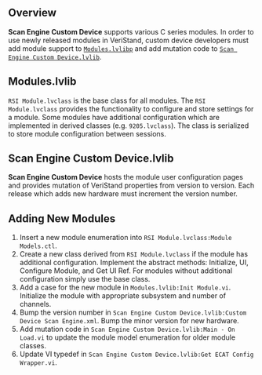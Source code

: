## Overview

**Scan Engine Custom Device** supports various C series modules. In order to use newly released modules in VeriStand, custom device developers must add module support to [`Modules.lvlibp`](https://github.com/ni/niveristand-scan-engine-module-libraries) and add mutation code to [`Scan Engine Custom Device.lvlib`](https://github.com/ni/niveristand-scan-engine-ethercat-custom-device).

## Modules.lvlib

`RSI Module.lvclass` is the base class for all modules. The `RSI Module.lvclass` provides the functionality to configure and store settings for a module. Some modules have additional configuration which are implemented in derived classes (e.g. `9205.lvclass`). The class is serialized to store module configuration between sessions.

## Scan Engine Custom Device.lvlib

**Scan Engine Custom Device** hosts the module user configuration pages and provides mutation of VeriStand properties from version to version. Each release which adds new hardware must increment the version number.

## Adding New Modules
1. Insert a new module enumeration into `RSI Module.lvclass:Module Models.ctl`.
1. Create a new class derived from `RSI Module.lvclass` if the module has additional configuration. Implement the abstract methods: Initialize, UI, Configure Module, and Get UI Ref. For modules without additional configuration simply use the base class.
1. Add a case for the new module in `Modules.lvlib:Init Module.vi`. Initialize the module with appropriate subsystem and number of channels.
1. Bump the version number in `Scan Engine Custom Device.lvlib:Custom Device Scan Engine.xml`. Bump the minor version for new hardware.
1. Add mutation code in `Scan Engine Custom Device.lvlib:Main - On Load.vi` to update the module model enumeration for older module classes.
1. Update VI typedef in `Scan Engine Custom Device.lvlib:Get ECAT Config Wrapper.vi`.


